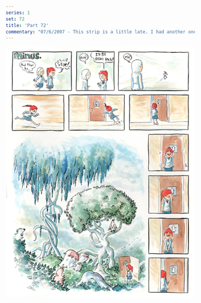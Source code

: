 ```yaml
---
series: 1
set: 72
title: 'Part 72'
commentary: "07/6/2007 - This strip is a little late. I had another one planned for today, but didn't have time to make it. This one was already inked a few weeks ago, so I decided to go ahead and finish it and put it up today. Today.<br><br>TODAY.<br><br>see you tomorrow."
---
```


![](../../../../assets/minus/part-72/minus72.jpg)